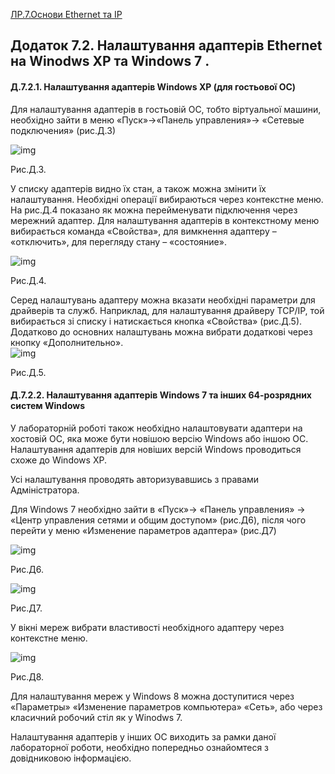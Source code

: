 [ЛР.7.Основи Ethernet та IP](lab7.md)

## Додаток 7.2. Налаштування адаптерів Ethernet на Winodws XP та Windows 7 .

#### Д.7.2.1. Налаштування адаптерів Windows XP (для гостьової ОС)

Для налаштування адаптерів в гостьовій ОС, тобто віртуальної машини, необхідно зайти в меню «Пуск»->«Панель управления»-> «Сетевые подключения» (рис.Д.3) 

![img](media7/Д3.png)

Рис.Д.3.

У списку адаптерів видно їх стан, а також можна змінити їх налаштування. Необхідні операції вибираються через контекстне меню. На рис.Д.4 показано як можна перейменувати підключення через мережний адаптер. Для налаштування адаптерів в контекстному меню вибирається команда «Свойства», для вимкнення адаптеру – «отключить», для перегляду стану – «состояние».   

![img](media7/Д4.png)

Рис.Д.4.

Серед налаштувань адаптеру можна вказати необхідні параметри для драйверів та служб. Наприклад, для налаштування драйверу TCP/IP, той вибирається зі списку і натискається кнопка «Свойства» (рис.Д.5). Додатково до основних налаштувань можна вибрати додаткові через кнопку «Дополнительно».   
 ![img](media7/Д5.png)

Рис.Д.5. 

#### Д.7.2.2. Налаштування адаптерів Windows 7 та інших 64-розрядних систем Windows

У лабораторній роботі також необхідно налаштовувати адаптери на хостовій ОС, яка може бути новішою версію Windows або іншою ОС. Налаштування адаптерів для новіших версій Windows проводиться схоже до Windows XP.

Усі налаштування проводять авторизувавшись з правами Адміністратора.

Для Windows 7 необхідно зайти в «Пуск»-> «Панель управления» -> «Центр управления сетями и общим доступом» (рис.Д6), після чого перейти у меню «Изменение параметров адаптера» (рис.Д7) 

![img](media7/Д6.png)

Рис.Д6. 

![img](media7/Д7.png)

Рис.Д7.

У вікні мереж вибрати властивості необхідного адаптеру через контекстне меню.

![img](media7/Д8.png)

Рис.Д8. 

Для налаштування мереж у Windows 8 можна доступитися через «Параметры» «Изменение параметров компьютера» «Сеть», або через класичний робочий стіл як у Winodws 7.

Налаштування адаптерів у інших ОС виходить за рамки даної лабораторної роботи, необхідно попередньо ознайомтеся з довідниковою інформацією.  